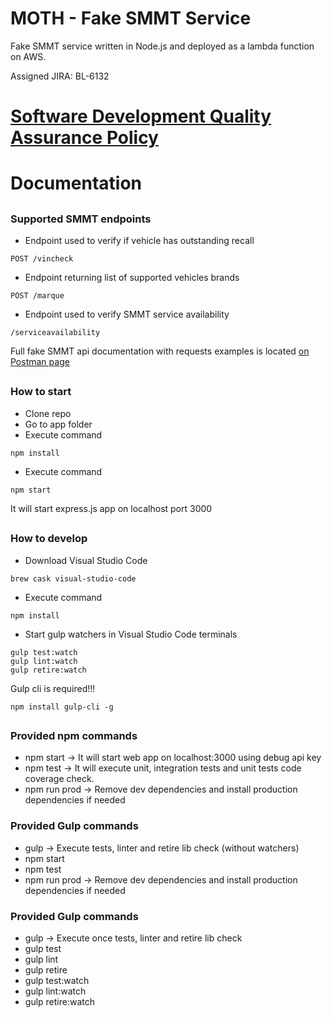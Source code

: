 # MOTH - Fake SMMT Service
Fake SMMT service written in Node.js and deployed as a lambda function on AWS.

Assigned JIRA: BL-6132

# [Software Development Quality Assurance Policy](docs/NodejsDevQuality.md)

# Documentation
##
### Supported SMMT endpoints

* Endpoint used to verify if vehicle has outstanding recall
```
POST /vincheck
```

* Endpoint returning list of supported vehicles brands
```
POST /marque
```

* Endpoint used to verify SMMT service availability
```
/serviceavailability
```

Full fake SMMT api documentation with requests examples is located [on Postman page](https://documenter.getpostman.com/view/649866/fake-local-smmt/71B3Xsx)

##
### How to start

* Clone repo
* Go to app folder
* Execute command
```
npm install
```
* Execute command
```
npm start
```

It will start express.js app on localhost port 3000

##
### How to develop

* Download Visual Studio Code
```
brew cask visual-studio-code
```
* Execute command
```
npm install
```
* Start gulp watchers in Visual Studio Code terminals
```
gulp test:watch
gulp lint:watch
gulp retire:watch
```
Gulp cli is required!!!
```
npm install gulp-cli -g
```

##
### Provided npm commands
* npm start -> It will start web app on localhost:3000 using debug api key
* npm test -> It will execute unit, integration tests and unit tests code coverage check.
* npm run prod -> Remove dev dependencies and install production dependencies if needed

### Provided Gulp commands
* gulp -> Execute tests, linter and retire lib check (without watchers)
* npm start
* npm test 
* npm run prod -> Remove dev dependencies and install production dependencies if needed

### Provided Gulp commands
* gulp -> Execute once tests, linter and retire lib check
* gulp test
* gulp lint
* gulp retire
* gulp test:watch
* gulp lint:watch
* gulp retire:watch
